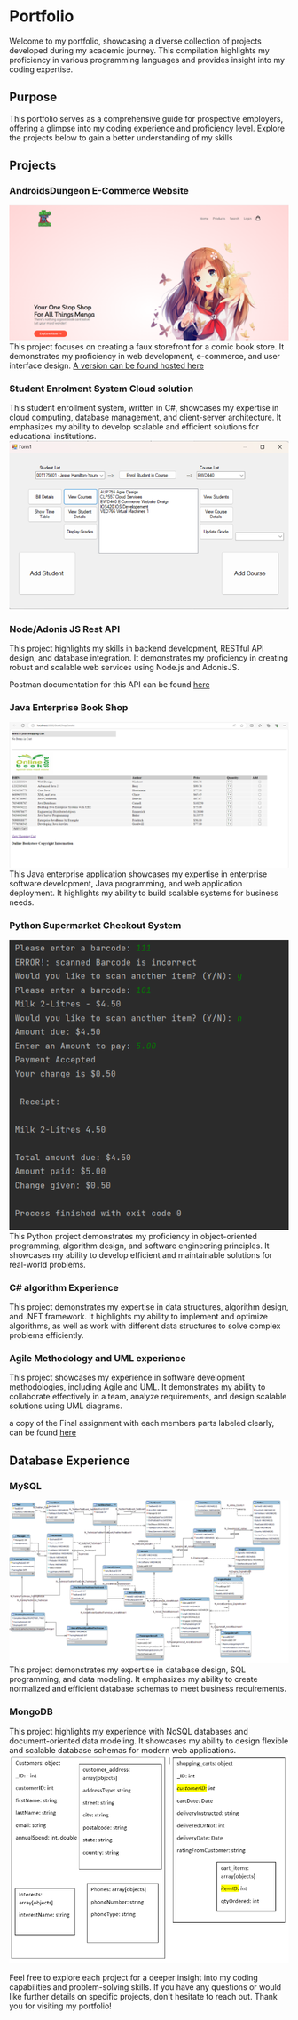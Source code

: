 # Portfolio
Welcome to my portfolio, showcasing a diverse collection of projects developed during my academic journey. This compilation highlights my proficiency in various programming languages and provides insight into my coding expertise.

## Purpose
This portfolio serves as a comprehensive guide for prospective employers, offering a glimpse into my coding experience and proficiency level. Explore the projects below to gain a better understanding of my skills

## Projects
### AndroidsDungeon E-Commerce Website
![Image of AndroidsDungeon Home page](Tidbits/AndroidsDungeonExample.png)
This project focuses on creating a faux storefront for a comic book store. It demonstrates my proficiency in web development, e-commerce, and user interface design.
[A version can be found hosted here](https://androidsdungeon.free.nf/)

### Student Enrolment System Cloud solution
This student enrollment system, written in C#, showcases my expertise in cloud computing, database management, and client-server architecture. It emphasizes my ability to develop scalable and efficient solutions for educational institutions.
![Image of Cloud App](Tidbits/CloudAppExample.png)

### Node/Adonis JS Rest API
This project highlights my skills in backend development, RESTful API design, and database integration. It demonstrates my proficiency in creating robust and scalable web services using Node.js and AdonisJS.

Postman documentation for this API can be found [here](https://documenter.getpostman.com/view/27357950/2s93z58jNF)

### Java Enterprise Book Shop
![Image Java Enterprise App](Tidbits/JavaEnterpriseExample.png)
This Java enterprise application showcases my expertise in enterprise software development, Java programming, and web application deployment. It highlights my ability to build scalable systems for business needs.

### Python Supermarket Checkout System
![Image Python Supermarket App](Tidbits/PythonExample.png)
This Python project demonstrates my proficiency in object-oriented programming, algorithm design, and software engineering principles. It showcases my ability to develop efficient and maintainable solutions for real-world problems.

### C# algorithm Experience
This project demonstrates my expertise in data structures, algorithm design, and .NET framework. It highlights my ability to implement and optimize algorithms, as well as work with different data structures to solve complex problems efficiently.

### Agile Methodology and UML experience
This project showcases my experience in software development methodologies, including Agile and UML. It demonstrates my ability to collaborate effectively in a team, analyze requirements, and design scalable solutions using UML diagrams.

a copy of the Final assignment with each members parts labeled clearly, can be found [here](https://docs.google.com/document/d/1HiDwRAqUs1Bj7arR8uxGVVhfp_001O1d/edit?usp=sharing&ouid=112035954168563845230&rtpof=true&sd=true)

## Database Experience
### MySQL
![Image of SQL Schema](Tidbits/SQLExample.png)
This project demonstrates my expertise in database design, SQL programming, and data modeling. It emphasizes my ability to create normalized and efficient database schemas to meet business requirements.
### MongoDB
This project highlights my experience with NoSQL databases and document-oriented data modeling. It showcases my ability to design flexible and scalable database schemas for modern web applications.
![Image of MongoDB Schema](Tidbits/MongoExample.png)

Feel free to explore each project for a deeper insight into my coding capabilities and problem-solving skills. If you have any questions or would like further details on specific projects, don't hesitate to reach out. Thank you for visiting my portfolio!
